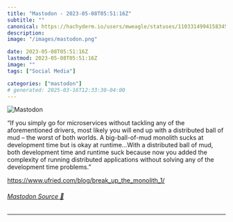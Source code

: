 ```yaml
---
title: "Mastodon - 2023-05-08T05:51:16Z"
subtitle: ""
canonical: https://hachyderm.io/users/mweagle/statuses/110331499415834578
description:
image: "/images/mastodon.png"

date: 2023-05-08T05:51:16Z
lastmod: 2023-05-08T05:51:16Z
image: ""
tags: ["Social Media"]

categories: ["mastodon"]
# generated: 2025-03-16T12:33:30-04:00
---
```

![Mastodon](/images/mastodon.png)

<p>“If you simply go for microservices without tackling any of the aforementioned drivers, most likely you will end up with a distributed ball of mud – the worst of both worlds. A big-ball-of-mud monolith sucks at development time but is okay at runtime...With a distributed ball of mud, both development time and runtime suck because now you added the complexity of running distributed applications without solving any of the development time problems.”</p><p><a href="https://www.ufried.com/blog/break_up_the_monolith_1/" target="_blank" rel="nofollow noopener noreferrer" translate="no"><span class="invisible">https://www.</span><span class="ellipsis">ufried.com/blog/break_up_the_m</span><span class="invisible">onolith_1/</span></a></p>


###### [Mastodon Source 🐘](https://hachyderm.io/@mweagle/110331499415834578)

___
